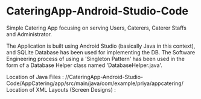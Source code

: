 # CateringApp-Android-Studio-Code
Simple Catering App focusing on serving Users, Caterers, Caterer Staffs and Administrator.

The Application is built using Android Studio (basically Java in this context), and SQLite Database has been used for implementing the DB.
The Software Engineering process of using a 'Singleton Pattern' has been used in the form of a Database Helper class 
named 'DatabaseHelper.java'.

Location of Java Files : //CateringApp-Android-Studio-Code/AppCatering/app/src/main/java/com/example/priya/appcatering/
Location of XML Layouts (Screen Designs) : 
